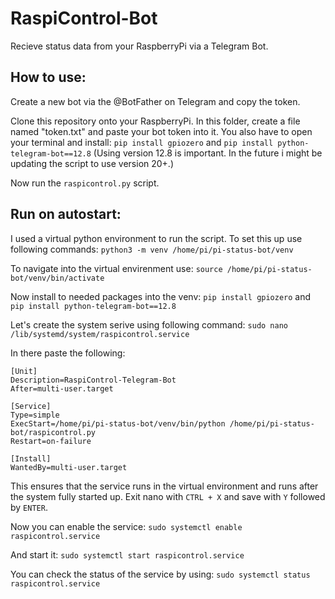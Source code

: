 # RaspiControl-Bot
Recieve status data from your RaspberryPi via a Telegram Bot.

## How to use:

Create a new bot via the @BotFather on Telegram and copy the token.

Clone this repository onto your RaspberryPi.
In this folder, create a file named "token.txt" and paste your bot token into it.
You also have  to open your terminal and install:
`pip install gpiozero`  and `pip install python-telegram-bot==12.8`
(Using version 12.8 is important. In the future i might be updating the script to use version 20+.)

Now run the `raspicontrol.py` script.

## Run on autostart:

I used a virtual python environment to run the script.
To set this up use following commands:
`python3 -m venv /home/pi/pi-status-bot/venv`

To navigate into the virtual envirenment use:
`source /home/pi/pi-status-bot/venv/bin/activate`

Now install to needed packages into the venv:
`pip install gpiozero` and `pip install python-telegram-bot==12.8`

Let's create the system serive using following command:
`sudo nano /lib/systemd/system/raspicontrol.service`

In there paste the following:
```
[Unit]
Description=RaspiControl-Telegram-Bot
After=multi-user.target

[Service]
Type=simple
ExecStart=/home/pi/pi-status-bot/venv/bin/python /home/pi/pi-status-bot/raspicontrol.py
Restart=on-failure

[Install]
WantedBy=multi-user.target
```
This ensures that the service runs in the virtual environment and runs after the system fully started up.
Exit nano with `CTRL + X` and save with `Y` followed by `ENTER`.

Now you can enable the service:
`sudo systemctl enable raspicontrol.service`

And start it:
`sudo systemctl start raspicontrol.service`

You can check the status of the service by using:
`sudo systemctl status raspicontrol.service`

